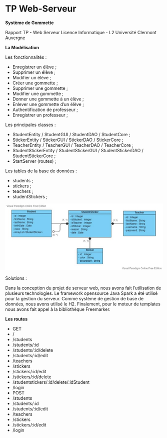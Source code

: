 # TP Web-Serveur


**Système de Gommette**

Rapport TP - Web Serveur Licence Informatique - L2
Université Clermont Auvergne


**La Modélisation**

Les fonctionnalités :

- Enregistrer un élève ;
- Supprimer un élève ;
- Modifier un élève ;
- Créer une gommette ;
- Supprimer une gommette ;
- Modifier une gommette ;
- Donner une gommette à un élève ;
- Enlever une gommette d’un élève ;
- Authentification de professeur ;
- Enregistrer un professeur ;

Les principales classes :

- StudentEntity / StudentGUI / StudentDAO / StudentCore ;
- StickerEntity / StickerGUI / StickerDAO / StickerCore ;
- TeacherEntity / TeacherGUI / TeacherDAO / TeacherCore ;
- StudentStickerEntity / StudentStickerGUI / StudentStickerDAO / StudentStickerCore ;
- StartServer (routes) ;

Les tables de la base de données :

- students ;
- stickers ;
- teachers ;
- studentStickers ;

![](https://raw.githubusercontent.com/rafaelbenaion/project-gommet/master/src/Aspose.Words.75a00ed7-36e9-426f-9866-d5e41fd2a974.001.jpeg)

Solutions :

Dans la conception du projet de serveur web, nous avons fait l’utilisation de plusieurs technologies. Le framework opensource Java Spark a été utilisé pour la gestion du serveur. Comme système de gestion de base de données, nous avons utilisé le H2. Finalement, pour le moteur de templates nous avons fait appel à la bibliothèque Freemarker.

**Les routes**

- GET
- /
- /students
- /students/:id
- /students/:id/delete
- /students/:id/edit
- /teachers
- /stickers
- /stickers/:id/edit
- /stickers/:id/delete
- /studentstickers/:id/delete/:idStudent
- /login
- POST
- /students
- /students/:id
- /students/:id/edit
- /teachers
- /stickers
- /stickers/:id/edit
- /login

